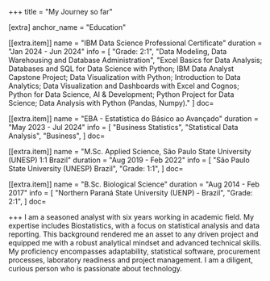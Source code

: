 +++
title = "My Journey so far"

[extra]
anchor_name = "Education"

[[extra.item]]
name = "IBM Data Science Professional Certificate"
duration = "Jan 2024 - Jun 2024"
info = [
    "Grade: 2:1",
    "Data Modeling, Data Warehousing and Database Administration",
    "Excel Basics for Data Analysis; Databases and SQL for Data Science with Python; IBM Data Analyst Capstone Project; Data Visualization with Python; Introduction to Data Analytics; Data Visualization and Dashboards with Excel and Cognos; Python for Data Science, AI & Development; Python Project for Data Science; Data Analysis with Python (Pandas, Numpy)."
    ]
doc=

[[extra.item]]
name = "EBA - Estatística do Básico ao Avançado"
duration = "May 2023 - Jul 2024"
info = [
    "Business Statistics",
    "Statistical Data Analysis",
    "Business",
]
doc=

[[extra.item]]
name = "M.Sc. Applied Science, São Paulo State University (UNESP) 1:1 Brazil"
duration = "Aug 2019 - Feb 2022"
info = [
    "São Paulo State University (UNESP) Brazil",
    "Grade: 1:1",
]
doc=

[[extra.item]]
name = "B.Sc. Biological Science"
duration = "Aug 2014 - Feb 2017"
info = [
    "Northern Paraná State University (UENP) - Brazil",
    "Grade: 2:1",
    ]
doc=

+++
I am a seasoned analyst with six years working in academic field. My expertise includes Biostatistics, with a focus on statistical analysis and data reporting. This background rendered me an asset to any driven project and equipped me with a robust analytical mindset and advanced technical skills. My proficiency encompasses adaptability, statistical software, procurement processes, laboratory readiness and project management. I am a diligent, curious person who is passionate about technology.

